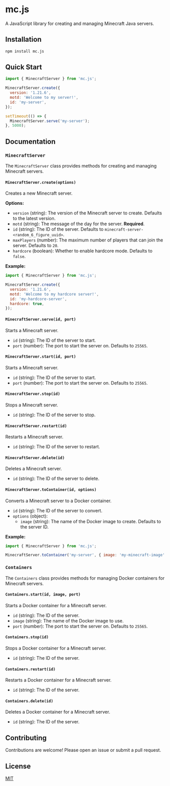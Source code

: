 # mc.js

A JavaScript library for creating and managing Minecraft Java servers.

## Installation

```bash
npm install mc.js
```

## Quick Start

```javascript
import { MinecraftServer } from 'mc.js';

MinecraftServer.create({
  version: '1.21.6',
  motd: 'Welcome to my server!',
  id: 'my-server',
});

setTimeout(() => {
  MinecraftServer.serve('my-server');
}, 5000);
```

## Documentation

### `MinecraftServer`

The `MinecraftServer` class provides methods for creating and managing Minecraft servers.

#### `MinecraftServer.create(options)`

Creates a new Minecraft server.

**Options:**

*   `version` (string): The version of the Minecraft server to create. Defaults to the latest version.
*   `motd` (string): The message of the day for the server. **Required**.
*   `id` (string): The ID of the server. Defaults to `minecraft-server-<random_6_figure_uuid>`.
*   `maxPlayers` (number): The maximum number of players that can join the server. Defaults to `20`.
*   `hardcore` (boolean): Whether to enable hardcore mode. Defaults to `false`.

**Example:**

```javascript
import { MinecraftServer } from 'mc.js';

MinecraftServer.create({
  version: '1.21.6',
  motd: 'Welcome to my hardcore server!',
  id: 'my-hardcore-server',
  hardcore: true,
});
```

#### `MinecraftServer.serve(id, port)`

Starts a Minecraft server.

*   `id` (string): The ID of the server to start.
*   `port` (number): The port to start the server on. Defaults to `25565`.

#### `MinecraftServer.start(id, port)`

Starts a Minecraft server.

*   `id` (string): The ID of the server to start.
*   `port` (number): The port to start the server on. Defaults to `25565`.

#### `MinecraftServer.stop(id)`

Stops a Minecraft server.

*   `id` (string): The ID of the server to stop.

#### `MinecraftServer.restart(id)`

Restarts a Minecraft server.

*   `id` (string): The ID of the server to restart.

#### `MinecraftServer.delete(id)`

Deletes a Minecraft server.

*   `id` (string): The ID of the server to delete.

#### `MinecraftServer.toContainer(id, options)`

Converts a Minecraft server to a Docker container.

*   `id` (string): The ID of the server to convert.
*   `options` (object):
    *   `image` (string): The name of the Docker image to create. Defaults to the server ID.

**Example:**

```javascript
import { MinecraftServer } from 'mc.js';

MinecraftServer.toContainer('my-server', { image: 'my-minecraft-image' });
```

### `Containers`

The `Containers` class provides methods for managing Docker containers for Minecraft servers.

#### `Containers.start(id, image, port)`

Starts a Docker container for a Minecraft server.

*   `id` (string): The ID of the server.
*   `image` (string): The name of the Docker image to use.
*   `port` (number): The port to start the server on. Defaults to `25565`.

#### `Containers.stop(id)`

Stops a Docker container for a Minecraft server.

*   `id` (string): The ID of the server.

#### `Containers.restart(id)`

Restarts a Docker container for a Minecraft server.

*   `id` (string): The ID of the server.

#### `Containers.delete(id)`

Deletes a Docker container for a Minecraft server.

*   `id` (string): The ID of the server.

## Contributing

Contributions are welcome! Please open an issue or submit a pull request.

## License

[MIT](LICENSE)
